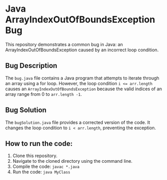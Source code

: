 # Java ArrayIndexOutOfBoundsException Bug
This repository demonstrates a common bug in Java: an ArrayIndexOutOfBoundsException caused by an incorrect loop condition.

## Bug Description
The `bug.java` file contains a Java program that attempts to iterate through an array using a for loop. However, the loop condition `i <= arr.length` causes an `ArrayIndexOutOfBoundsException` because the valid indices of an array range from 0 to `arr.length -1`.

## Bug Solution
The `bugSolution.java` file provides a corrected version of the code. It changes the loop condition to `i < arr.length`, preventing the exception.

## How to run the code:
1. Clone this repository.
2. Navigate to the cloned directory using the command line.
3. Compile the code: `javac *.java`
4. Run the code: `java MyClass`